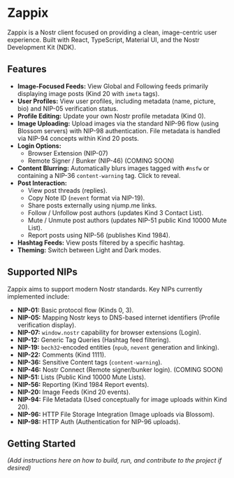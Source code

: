 # Zappix

Zappix is a Nostr client focused on providing a clean, image-centric user experience. Built with React, TypeScript, Material UI, and the Nostr Development Kit (NDK).

## Features

*   **Image-Focused Feeds:** View Global and Following feeds primarily displaying image posts (Kind 20 with `imeta` tags).
*   **User Profiles:** View user profiles, including metadata (name, picture, bio) and NIP-05 verification status.
*   **Profile Editing:** Update your own Nostr profile metadata (Kind 0).
*   **Image Uploading:** Upload images via the standard NIP-96 flow (using Blossom servers) with NIP-98 authentication. File metadata is handled via NIP-94 concepts within Kind 20 posts.
*   **Login Options:**
    *   Browser Extension (NIP-07)
    *   Remote Signer / Bunker (NIP-46) (COMING SOON)
*   **Content Blurring:** Automatically blurs images tagged with `#nsfw` or containing a NIP-36 `content-warning` tag. Click to reveal.
*   **Post Interaction:**
    *   View post threads (replies).
    *   Copy Note ID (`nevent` format via NIP-19).
    *   Share posts externally using njump.me links.
    *   Follow / Unfollow post authors (updates Kind 3 Contact List).
    *   Mute / Unmute post authors (updates NIP-51 public Kind 10000 Mute List).
    *   Report posts using NIP-56 (publishes Kind 1984).
*   **Hashtag Feeds:** View posts filtered by a specific hashtag.
*   **Theming:** Switch between Light and Dark modes.

## Supported NIPs

Zappix aims to support modern Nostr standards. Key NIPs currently implemented include:

*   **NIP-01:** Basic protocol flow (Kinds 0, 3).
*   **NIP-05:** Mapping Nostr keys to DNS-based internet identifiers (Profile verification display).
*   **NIP-07:** `window.nostr` capability for browser extensions (Login).
*   **NIP-12:** Generic Tag Queries (Hashtag feed filtering).
*   **NIP-19:** `bech32`-encoded entities (`npub`, `nevent` generation and linking).
*   **NIP-22:** Comments (Kind 1111).
*   **NIP-36:** Sensitive Content tags (`content-warning`).
*   **NIP-46:** Nostr Connect (Remote signer/bunker login). (COMING SOON)
*   **NIP-51:** Lists (Public Kind 10000 Mute Lists).
*   **NIP-56:** Reporting (Kind 1984 Report events).
*   **NIP-20:** Image Feeds (Kind 20 events).
*   **NIP-94:** File Metadata (Used conceptually for image uploads within Kind 20).
*   **NIP-96:** HTTP File Storage Integration (Image uploads via Blossom).
*   **NIP-98:** HTTP Auth (Authentication for NIP-96 uploads).

## Getting Started

*(Add instructions here on how to build, run, and contribute to the project if desired)*
